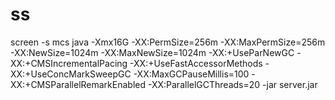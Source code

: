 # ss 
screen -s mcs java -Xmx16G -XX:PermSize=256m -XX:MaxPermSize=256m -XX:NewSize=1024m -XX:MaxNewSize=1024m -XX:+UseParNewGC -XX:+CMSIncrementalPacing -XX:+UseFastAccessorMethods -XX:+UseConcMarkSweepGC -XX:MaxGCPauseMillis=100 -XX:+CMSParallelRemarkEnabled -XX:ParallelGCThreads=20 -jar server.jar
